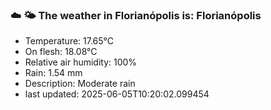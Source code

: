 ### ☁️ 🌤️  The weather in Florianópolis is: Florianópolis

- Temperature: 17.65°C
- On flesh: 18.08°C
- Relative air humidity: 100%
- Rain: 1.54 mm
- Description: Moderate rain
- last updated: 2025-06-05T10:20:02.099454
